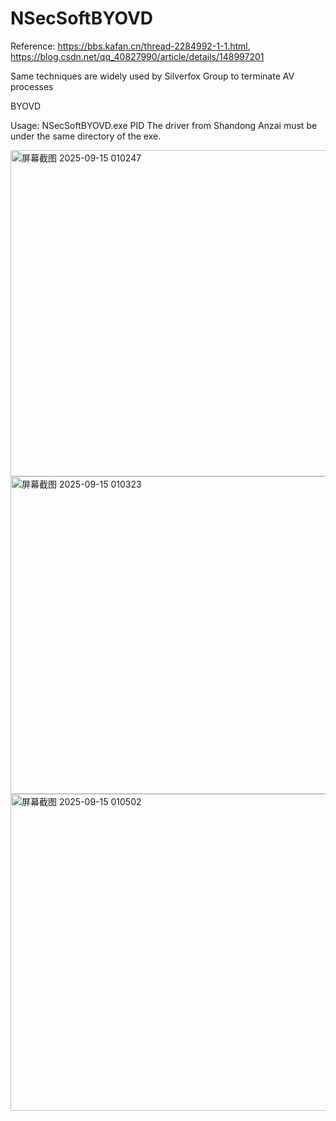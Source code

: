 # NSecSoftBYOVD

Reference: https://bbs.kafan.cn/thread-2284992-1-1.html, https://blog.csdn.net/qq_40827990/article/details/148997201

Same techniques are widely used by Silverfox Group to terminate AV processes

BYOVD

Usage: NSecSoftBYOVD.exe PID
The driver from Shandong Anzai must be under the same directory of the exe.

<img width="991" height="522" alt="屏幕截图 2025-09-15 010247" src="https://github.com/user-attachments/assets/508683a0-4c23-411b-a966-cb84eae08420" />
<img width="980" height="508" alt="屏幕截图 2025-09-15 010323" src="https://github.com/user-attachments/assets/79d85806-7bda-4b3e-9a4f-ab9417513059" />
<img width="989" height="507" alt="屏幕截图 2025-09-15 010502" src="https://github.com/user-attachments/assets/06a34543-e886-4f53-8cff-d613a7fed7cd" />
